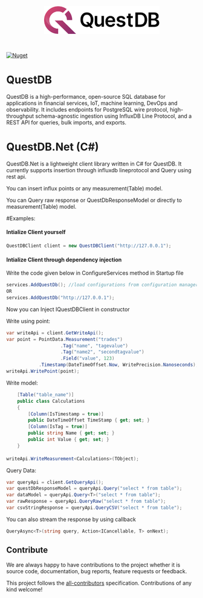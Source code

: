 <div align="center">
  <img alt="QuestDB Logo" src="https://raw.githubusercontent.com/questdb/questdb/master/.github/logo-readme.png" width="305px"/>
</div>
<p>&nbsp;</p>

[![Nuget](https://img.shields.io/nuget/v/Questdb.Net)](https://www.nuget.org/packages/Questdb.Net/)

# QuestDB

QuestDB is a high-performance, open-source SQL database for applications in
financial services, IoT, machine learning, DevOps and observability. It includes
endpoints for PostgreSQL wire protocol, high-throughput schema-agnostic
ingestion using InfluxDB Line Protocol, and a REST API for queries, bulk
imports, and exports.

# QuestDB.Net (C#)
QuestDB.Net is a lightweight client library written in C# for QuestDB.
It currently supports insertion through influxdb lineprotocol and Query using rest api.

You can insert influx points or any measurement(Table) model.

You can Query raw response or QuestDbResponseModel or directly to measurement(Table) model.

#Examples:

#### Intialize Client yourself

```csharp
QuestDBClient client = new QuestDBClient("http://127.0.0.1");
```

#### Intialize Client through dependency injection

Write the code given below in ConfigureServices method in Startup file
```csharp
services.AddQuestDb(); //load configurations from configuration manager using section name "questdb"
OR
services.AddQuestDb("http://127.0.0.1");
```
Now you can Inject IQuestDBClient in constructor


Write using point:
```csharp
var writeApi = client.GetWriteApi();
var point = PointData.Measurement("trades")
                    .Tag("name", "tagevalue")
                    .Tag("name2", "secondtagvalue")
                    .Field("value", 123)
		    .Timestamp(DateTimeOffset.Now, WritePrecision.Nanoseconds);
writeApi.WritePoint(point);
```
Write model:
```csharp
    [Table("table_name")]
    public class Calculations
    {
        [Column(IsTimestamp = true)]
        public DateTimeOffset TimeStamp { get; set; }
        [Column(IsTag = true)]
        public string Name { get; set; }
        public int Value { get; set; }
    }
    
writeApi.WriteMeasurement<Calculations>(TObject);
```

Query Data:
```csharp
var queryApi = client.GetQueryApi();
var questDbResponseModel = queryApi.Query("select * from table");
var dataModel = queryApi.Query<T>("select * from table");
var rawResponse = queryApi.QueryRaw("select * from table");
var csvStringResponse = queryApi.QueryCSV("select * from table");
```

You can also stream the response by using callback
```csharp
QueryAsync<T>(string query, Action<ICancellable, T> onNext);
```

## Contribute

We are always happy to have contributions to the project whether it is source
code, documentation, bug reports, feature requests or feedback.

This project follows the
[all-contributors](https://github.com/all-contributors/all-contributors)
specification. Contributions of any kind welcome!
